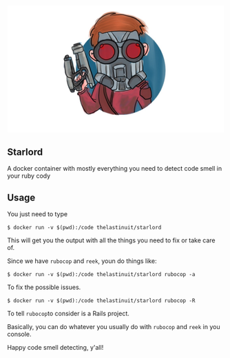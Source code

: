 <p align="center">
  <img src="starlord.jpg" alt="Starlord">
</p>

## Starlord

A docker container with mostly everything you need to detect code smell in your ruby cody

## Usage
You just need to type

```
$ docker run -v $(pwd):/code thelastinuit/starlord
```

This will get you the output with all the things you need to fix or take care of.

Since we have `rubocop` and `reek`, youn do things like:

```
$ docker run -v $(pwd):/code thelastinuit/starlord rubocop -a
```
To fix the possible issues.

```
$ docker run -v $(pwd):/code thelastinuit/starlord rubocop -R
```
To tell `rubocop`to consider is a Rails project.

Basically, you can do whatever you usually do with `rubocop` and `reek` in you console.

Happy code smell detecting, y'all!
